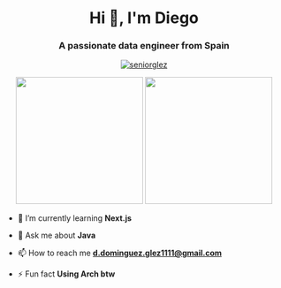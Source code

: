 <h1 align="center">Hi 👋, I'm Diego</h1>
<h3 align="center">A passionate data engineer from Spain</h3>

<p align="center"> <a href="https://github.com/ryo-ma/github-profile-trophy"><img src="https://github-profile-trophy.vercel.app/?username=seniorglez" alt="seniorglez" /></a> </p>

<p align="center">
<img src="https://github-readme-stats.vercel.app/api?username=seniorglez&show_icons=true&theme=tokyonight" height="230 em">
<img src="https://github-readme-stats.vercel.app/api/top-langs/?username=seniorglez&theme=tokyonight" height="230em">
</p>

- 🌱 I’m currently learning **Next.js**

- 💬 Ask me about **Java**

- 📫 How to reach me **d.dominguez.glez1111@gmail.com**

- ⚡ Fun fact **Using Arch btw**
